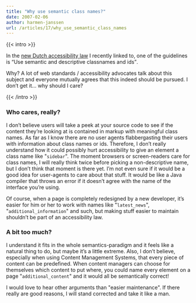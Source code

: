 ```yaml
---
title: "Why use semantic class names?"
date: 2007-02-06
author: harmen-janssen
url: /articles/17/why_use_semantic_class_names
---
```


{{< intro >}}
<p>In the <a href="http://www.whatstyle.net/articles/15/new_dutch_accessibility_law">new Dutch accessibility law</a> I recently linked to, one of the guidelines is <q>Use semantic and descriptive classnames and ids</q>.</p>
<p>Why? A lot of web standards / accessibility advocates talk about this subject and everyone mutually agrees that this indeed should be pursued. I don’t get it… why should I care?</p>
{{< /intro >}}

### Who cares, really?

 I don’t believe users will take a peek at your source code to see if the content they’re looking at is contained in markup with meaningful class names. As far as I know there are no user agents flabbergasting their users with information about class names or ids. Therefore, I don’t really understand how it could possibly hurt accessibility to give an element a class name like "`sidebar`". The moment browsers or screen-readers care for class names, I will really think twice before picking a non-descriptive name, but I don’t think that moment is there yet. I’m not even sure if it would be a good idea for user-agents to care about that stuff. It would be like a Java compiler that throws an error if it doesn’t agree with the name of the interface you’re using.

 Of course, when a page is completely redesigned by a new developer, it’s easier for him or her to work with names like "`latest_news`", "`additional_information`" and such, but making stuff easier to maintain shouldn’t be part of an accessibility law.

### A bit too much?

I understand it fits in the whole semantics-paradigm and it feels like a natural thing to do, but maybe it’s a little extreme. Also, I don’t believe, especially when using Content Management Systems, that every piece of content can be predefined. When content managers can choose for themselves which content to put where, you could name every element on a page "`additional_content`" and it would all be semantically correct!

I would love to hear other arguments than "easier maintenance". If there really are good reasons, I will stand corrected and take it like a man.